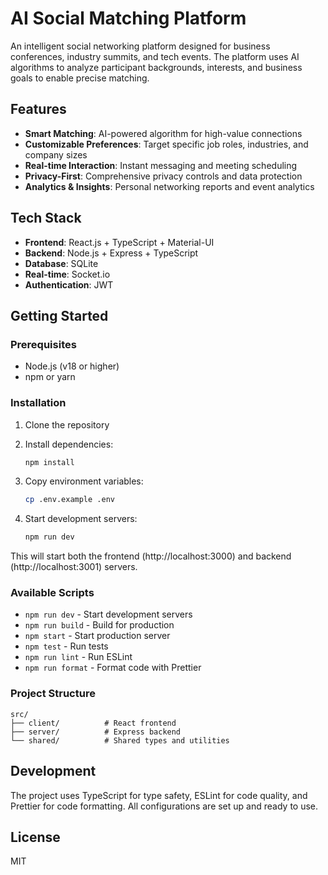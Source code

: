 # AI Social Matching Platform

An intelligent social networking platform designed for business conferences, industry summits, and tech events. The platform uses AI algorithms to analyze participant backgrounds, interests, and business goals to enable precise matching.

## Features

- **Smart Matching**: AI-powered algorithm for high-value connections
- **Customizable Preferences**: Target specific job roles, industries, and company sizes
- **Real-time Interaction**: Instant messaging and meeting scheduling
- **Privacy-First**: Comprehensive privacy controls and data protection
- **Analytics & Insights**: Personal networking reports and event analytics

## Tech Stack

- **Frontend**: React.js + TypeScript + Material-UI
- **Backend**: Node.js + Express + TypeScript
- **Database**: SQLite
- **Real-time**: Socket.io
- **Authentication**: JWT

## Getting Started

### Prerequisites

- Node.js (v18 or higher)
- npm or yarn

### Installation

1. Clone the repository
2. Install dependencies:
   ```bash
   npm install
   ```

3. Copy environment variables:
   ```bash
   cp .env.example .env
   ```

4. Start development servers:
   ```bash
   npm run dev
   ```

This will start both the frontend (http://localhost:3000) and backend (http://localhost:3001) servers.

### Available Scripts

- `npm run dev` - Start development servers
- `npm run build` - Build for production
- `npm start` - Start production server
- `npm test` - Run tests
- `npm run lint` - Run ESLint
- `npm run format` - Format code with Prettier

### Project Structure

```
src/
├── client/          # React frontend
├── server/          # Express backend
└── shared/          # Shared types and utilities
```

## Development

The project uses TypeScript for type safety, ESLint for code quality, and Prettier for code formatting. All configurations are set up and ready to use.

## License

MIT